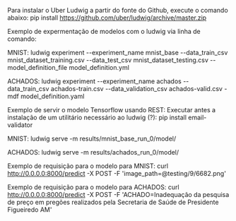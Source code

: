 Para instalar o Uber Ludwig a partir do fonte do Github, execute o comando abaixo:
pip install https://github.com/uber/ludwig/archive/master.zip

Exemplo de expermentação de modelos com o ludwig via linha de comando:

MNIST:
ludwig experiment --experiment_name mnist_base --data_train_csv  mnist_dataset_training.csv --data_test_csv mnist_dataset_testing.csv  --model_definition_file model_definition.yml

ACHADOS:
ludwig experiment --experiment_name achados --data_train_csv achados-train.csv --data_validation_csv achados-valid.csv -mdf model_definition.yaml


Exemplo de servir o modelo Tensorflow usando REST:
Executar antes a instalação de um utilitário necessário ao ludwig (?): pip install email-validator

MNIST:
ludwig serve -m results/mnist_base_run_0/model/

ACHADOS:
ludwig serve -m results/achados_run_0/model/

Exemplo de requisição para o modelo para MNIST:
curl http://0.0.0.0:8000/predict -X POST -F 'image_path=@testing/9/6682.png'

Exemplo de requisição para o modelo para ACHADOS:
curl http://0.0.0.0:8000/predict -X POST -F 'ACHADO=Inadequação da pesquisa de preço em pregões realizados pela Secretaria de Saúde de Presidente Figueiredo  AM' 

